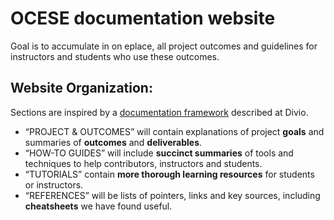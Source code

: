 # OCESE documentation website

Goal is to accumulate in on eplace, all project outcomes and guidelines for instructors and students who use these outcomes.

## Website Organization:

Sections are inspired by a [documentation framework](https://documentation.divio.com/) described at Divio.

* “PROJECT & OUTCOMES” will contain explanations of project **goals** and summaries of **outcomes** and **deliverables**.
* “HOW-TO GUIDES” will include **succinct summaries** of tools and techniques to help contributors, instructors and students.
* “TUTORIALS” contain **more thorough learning resources** for students or instructors.
* “REFERENCES” will be lists of pointers, links and key sources, including **cheatsheets** we have found useful. 
